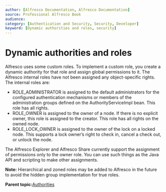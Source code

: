 ```yaml
---
author: [Alfresco Documentation, Alfresco Documentation]
source: Professional Alfresco Book
audience: 
category: [Authentication and Security, Security, Developer]
keyword: [Dynamic authorities and roles, security]
---
```


# Dynamic authorities and roles

Alfresco uses some custom roles. To implement a custom role, you create a dynamic authority for that role and assign global permissions to it. The Alfresco internal roles have not been assigned any object-specific rights. The internal roles are:

-   ROLE\_ADMINISTRATOR is assigned to the default administrators for the configured authentication mechanisms or members of the administration groups defined on the AuthorityServiceImpl bean. This role has all rights.
-   ROLE\_OWNER is assigned to the owner of a node. If there is no explicit owner, this role is assigned to the creator. This role has all rights on the owned node.
-   ROLE\_LOCK\_OWNER is assigned to the owner of the lock on a locked node. This supports a lock owner’s right to check in, cancel a check out, or unlock the node.

The Alfresco Explorer and Alfresco Share currently support the assignment of permissions only to the owner role. You can use such things as the Java API and scripting to make other assignments.

**Note:** Hierarchical and zoned roles may be added to Alfresco in the future to avoid the hidden group implementation for true roles.

**Parent topic:**[Authorities](../concepts/secur-authorities.md)


